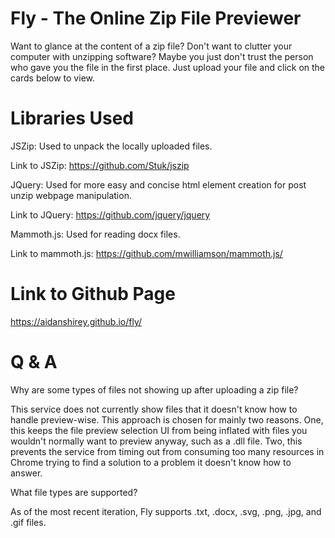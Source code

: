 # Fly - The Online Zip File Previewer
Want to glance at the content of a zip file? Don't want to clutter your computer with unzipping software? Maybe you just don't trust the person who gave you the file in the first place. Just upload your file and click on the cards below to view.

# Libraries Used
JSZip: Used to unpack the locally uploaded files.

Link to JSZip: https://github.com/Stuk/jszip

JQuery: Used for more easy and concise html element creation for post unzip webpage manipulation.

Link to JQuery: https://github.com/jquery/jquery

Mammoth.js: Used for reading docx files.

Link to mammoth.js: https://github.com/mwilliamson/mammoth.js/

# Link to Github Page
https://aidanshirey.github.io/fly/

# Q & A
Why are some types of files not showing up after uploading a zip file?

This service does not currently show files that it doesn't know how to handle preview-wise. This approach is chosen for mainly two reasons. One, this keeps the file preview selection UI from being inflated with files you wouldn't normally want to preview anyway, such as a .dll file. Two, this prevents the service from timing out from consuming too many resources in Chrome trying to find a solution to a problem it doesn't know how to answer.

What file types are supported?

As of the most recent iteration, Fly supports .txt, .docx, .svg, .png, .jpg, and .gif files.
